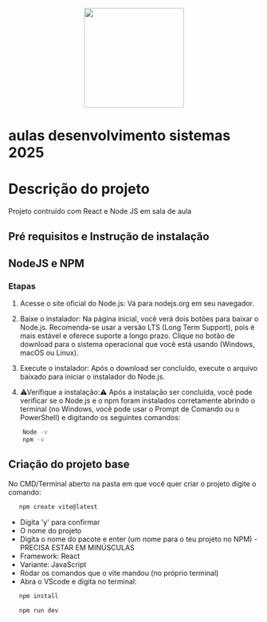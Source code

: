 <p align="center">
    <img src="./.github/logo.png" width="200px">
</p>

# aulas desenvolvimento sistemas 2025

# Descrição do projeto

Projeto contruído com React e Node JS em sala de aula 

## Pré requisitos e Instrução de instalação

## NodeJS e NPM

### Etapas

1. Acesse o site oficial do Node.js: Vá para nodejs.org em seu navegador.

2. Baixe o instalador: Na página inicial, você verá dois botões para baixar o Node.js. Recomenda-se usar a versão LTS (Long Term Support), pois é mais estável e oferece suporte a longo prazo. Clique no botão de download para o sistema operacional que você está usando (Windows, macOS ou Linux).

3. Execute o instalador: Após o download ser concluído, execute o arquivo baixado para iniciar o instalador do Node.js.

4. ⚠Verifique a instalação:⚠ Após a instalação ser concluída, você pode verificar se o Node.js e o npm foram instalados corretamente abrindo o terminal (no Windows, você pode usar o Prompt de Comando ou o PowerShell) e digitando os seguintes comandos:

``` bash
    Node -v
    npm -v
```
## Criação do projeto base

No CMD/Terminal aberto na pasta em que você quer criar o projeto digite o comando:
``` bash
   npm create vite@latest
```

* Digita 'y' para confirmar
* O nome do projeto
* Digita o nome do pacote e enter (um nome para o teu projeto no NPM) - PRECISA ESTAR EM MINÚSCULAS
* Framework: React 
* Variante: JavaScript
* Rodar os comandos que o vite mandou (no próprio terminal)
* Abra o VScode e digita no terminal:
``` bash
   npm install

   npm run dev
```
